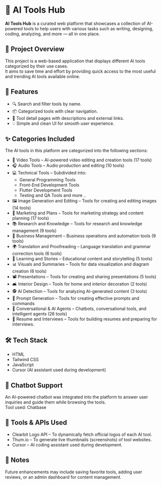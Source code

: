 # 🧠 AI Tools Hub

**AI Tools Hub** is a curated web platform that showcases a collection of AI-powered tools to help users with various tasks such as writing, designing, coding, analyzing, and more — all in one place.

## 🚀 Project Overview

This project is a web-based application that displays different AI tools categorized by their use cases.  
It aims to save time and effort by providing quick access to the most useful and trending AI tools available online.

## 🎯 Features

- 🔍 Search and filter tools by name.  
- 📦 Categorized tools with clear navigation.  
- 📝 Tool detail pages with descriptions and external links.  
- 💡 Simple and clean UI for smooth user experience.

## ✨ Categories Included

The AI tools in this platform are categorized into the following sections:

- 🎥 Video Tools – AI-powered video editing and creation tools (17 tools)  
- 🎧 Audio Tools – Audio production and editing (10 tools)  
- 💻 Technical Tools – Subdivided into:  
  - General Programming Tools  
  - Front-End Development Tools  
  - Flutter Development Tools  
  - Testing and QA Tools  and more ..
- 🖼️ Image Generation and Editing – Tools for creating and editing images (14 tools)  
- 📢 Marketing and Plans – Tools for marketing strategy and content planning (17 tools)  
- 📚 Research and Knowledge – Tools for research and knowledge management (9 tools)  
- 🏢 Business Management – Business operations and automation tools (9 tools)  
- 🌍 Translation and Proofreading – Language translation and grammar correction tools (6 tools)  
- 📖 Learning and Stories – Educational content and storytelling (5 tools)  
- 📊 Visuals and Summaries – Tools for data visualization and diagram creation (6 tools)  
- 📽️ Presentations – Tools for creating and sharing presentations (5 tools)  
- 🛋️ Interior Design – Tools for home and interior decoration (2 tools)  
- 🕵️ AI Detection – Tools for analyzing AI-generated content (3 tools)  
- 💬 Prompt Generation – Tools for creating effective prompts and commands  
- 🤖 Conversational & AI Agents – Chatbots, conversational tools, and intelligent agents (26 tools)  
- 📄 Resume and Interviews – Tools for building resumes and preparing for interviews.

## 🛠️ Tech Stack

- HTML  
- Tailwind CSS  
- JavaScript  
- Cursor (AI assistant used during development)

## 🤖 Chatbot Support

An AI-powered chatbot was integrated into the platform to answer user inquiries and guide them while browsing the tools.  
Tool used: Chatbase

## 🔌 Tools & APIs Used

- Clearbit Logo API – To dynamically fetch official logos of each AI tool.  
- Thum.io – To generate live thumbnails (screenshots) of tool websites.  
- Cursor – AI coding assistant used during development.

## 📌 Notes

Future enhancements may include saving favorite tools, adding user reviews, or an admin dashboard for content management.


